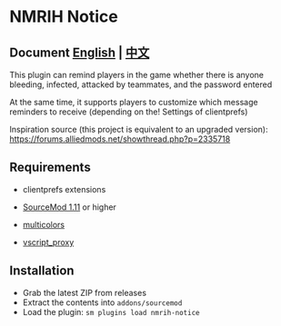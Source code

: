 # NMRIH Notice

## Document [English](./readme.md) | [中文](./readme-chineses.md)

This plugin can remind players in the game whether there is anyone bleeding, infected, attacked by teammates, and the password entered

At the same time, it supports players to customize which message reminders to receive (depending on the! Settings of clientprefs)

Inspiration source (this project is equivalent to an upgraded version): https://forums.alliedmods.net/showthread.php?p=2335718

## Requirements

- clientprefs extensions

- [SourceMod 1.11](https://www.sourcemod.net/downloads.php?branch=stable) or higher

- [multicolors](https://github.com/Bara/Multi-Colors)

- [vscript_proxy](https://github.com/dysphie/nmrih-vscript-proxy/blob/main/vscript_proxy.inc)



## Installation
- Grab the latest ZIP from releases
- Extract the contents into `addons/sourcemod`
- Load the plugin: `sm plugins load nmrih-notice`
